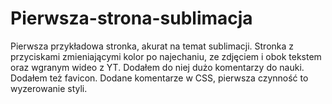 # Pierwsza-strona-sublimacja

Pierwsza przykładowa stronka, akurat na temat sublimacji. Stronka z przyciskami zmieniającymi kolor po najechaniu, ze zdjęciem i obok tekstem oraz wgranym wideo z YT. Dodałem do niej dużo komentarzy do nauki. Dodałem też favicon. Dodane komentarze w CSS, pierwsza czynność to wyzerowanie styli.
